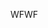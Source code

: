 <span data-ttu-id="bbafb-101">WF</span><span class="sxs-lookup"><span data-stu-id="bbafb-101">WF</span></span>